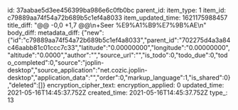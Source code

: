 id: 37aabae5d3ee456399ba986e6c0fb0bc
parent_id: 
item_type: 1
item_id: c79889aa74f54a72b689b5c1ef4a8033
item_updated_time: 1621175988457
title_diff: "@@ -0,0 +1,7 @@\\n+Seer %E9%A1%B9%E7%9B%AE\\n"
body_diff: 
metadata_diff: {"new":{"id":"c79889aa74f54a72b689b5c1ef4a8033","parent_id":"702275d4a3a84c46aabb81c01ccc7c33","latitude":"0.00000000","longitude":"0.00000000","altitude":"0.0000","author":"","source_url":"","is_todo":0,"todo_due":0,"todo_completed":0,"source":"joplin-desktop","source_application":"net.cozic.joplin-desktop","application_data":"","order":0,"markup_language":1,"is_shared":0},"deleted":[]}
encryption_cipher_text: 
encryption_applied: 0
updated_time: 2021-05-16T14:45:37.752Z
created_time: 2021-05-16T14:45:37.752Z
type_: 13